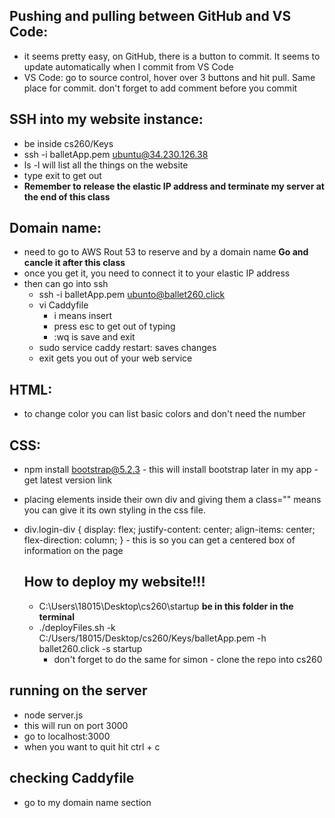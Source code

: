 ## Pushing and pulling between GitHub and VS Code:

- it seems pretty easy, on GitHub, there is a button to commit. It seems to update automatically when I commit from VS Code
- VS Code: go to source control, hover over 3 buttons and hit pull. Same place for commit. don't forget to add comment before you commit

## SSH into my website instance:

- be inside cs260/Keys
- ssh -i balletApp.pem ubuntu@34.230.126.38
- ls -l will list all the things on the website
- type exit to get out
- **Remember to release the elastic IP address and terminate my server at the end of this class**

## Domain name:

- need to go to AWS Rout 53 to reserve and by a domain name **Go and cancle it after this class**
- once you get it, you need to connect it to your elastic IP address
- then can go into ssh
  - ssh -i balletApp.pem ubunto@ballet260.click
  - vi Caddyfile
    - i means insert
    - press esc to get out of typing
    - :wq is save and exit
  - sudo service caddy restart: saves changes
  - exit gets you out of your web service

## HTML:

- to change color you can list basic colors and don't need the number

## CSS:

- npm install bootstrap@5.2.3 - this will install bootstrap later in my app - get latest version link
- placing elements inside their own div and giving them a class="" means you can give it its own styling in the css file.
- div.login-div {
  display: flex;
  justify-content: center;
  align-items: center;
  flex-direction: column;
  } - this is so you can get a centered box of information on the page

  ## How to deploy my website!!!

  - C:\Users\18015\Desktop\cs260\startup **be in this folder in the terminal**
  - ./deployFiles.sh -k C:/Users/18015/Desktop/cs260/Keys/balletApp.pem -h ballet260.click -s startup
    - don't forget to do the same for simon - clone the repo into cs260

## running on the server

- node server.js
- this will run on port 3000
- go to localhost:3000
- when you want to quit hit ctrl + c

## checking Caddyfile

- go to my domain name section
